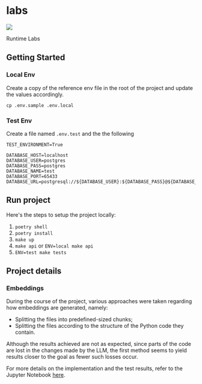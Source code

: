 # labs

<a target="_blank" href="https://cookiecutter-data-science.drivendata.org/">
    <img src="https://img.shields.io/badge/CCDS-Project%20template-328F97?logo=cookiecutter" />
</a>

Runtime Labs

## Getting Started

### Local Env

Create a copy of the reference env file in the root of the project and update the values accordingly.

`cp .env.sample .env.local`

### Test Env

Create a file named `.env.test` and the the following

```env
TEST_ENVIRONMENT=True

DATABASE_HOST=localhost
DATABASE_USER=postgres
DATABASE_PASS=postgres
DATABASE_NAME=test
DATABASE_PORT=65433
DATABASE_URL=postgresql://${DATABASE_USER}:${DATABASE_PASS}@${DATABASE_HOST}:${DATABASE_PORT}/${DATABASE_NAME}
```

## Run project

Here's the steps to setup the project locally:

1. `poetry shell`
2. `poetry install`
3. `make up`
4. `make api` or `ENV=local make api`
5. `ENV=test make tests`


## Project details

### Embeddings

During the course of the project, various approaches were taken regarding how embeddings are generated, namely:

* Splitting the files into predefined-sized chunks;
* Splitting the files according to the structure of the Python code they contain.

Although the results achieved are not as expected, since parts of the code are lost in the changes made by the LLM, the first method seems to yield results closer to the goal as fewer such losses occur.

For more details on the implementation and the test results, refer to the Jupyter Notebook [here](./notebooks/embeddings.ipynb).
